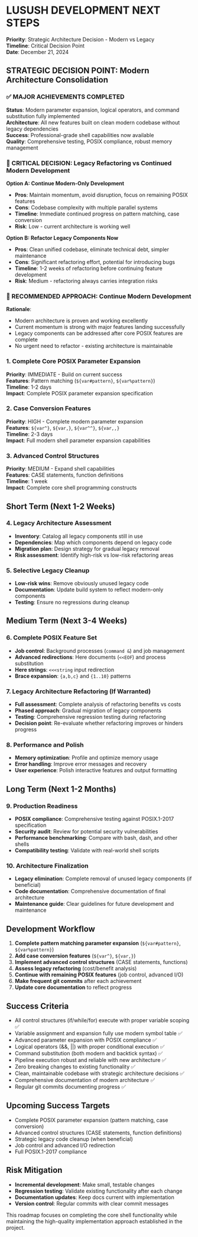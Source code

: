 # LUSUSH DEVELOPMENT NEXT STEPS

**Priority**: Strategic Architecture Decision - Modern vs Legacy  
**Timeline**: Critical Decision Point  
**Date**: December 21, 2024

## STRATEGIC DECISION POINT: Modern Architecture Consolidation

### ✅ MAJOR ACHIEVEMENTS COMPLETED
**Status**: Modern parameter expansion, logical operators, and command substitution fully implemented  
**Architecture**: All new features built on clean modern codebase without legacy dependencies  
**Success**: Professional-grade shell capabilities now available  
**Quality**: Comprehensive testing, POSIX compliance, robust memory management

### 🤔 CRITICAL DECISION: Legacy Refactoring vs Continued Modern Development

**Option A: Continue Modern-Only Development**
- **Pros**: Maintain momentum, avoid disruption, focus on remaining POSIX features
- **Cons**: Codebase complexity with multiple parallel systems
- **Timeline**: Immediate continued progress on pattern matching, case conversion
- **Risk**: Low - current architecture is working well

**Option B: Refactor Legacy Components Now**  
- **Pros**: Clean unified codebase, eliminate technical debt, simpler maintenance
- **Cons**: Significant refactoring effort, potential for introducing bugs
- **Timeline**: 1-2 weeks of refactoring before continuing feature development
- **Risk**: Medium - refactoring always carries integration risks

### 🎯 RECOMMENDED APPROACH: Continue Modern Development
**Rationale**: 
- Modern architecture is proven and working excellently
- Current momentum is strong with major features landing successfully
- Legacy components can be addressed after core POSIX features are complete
- No urgent need to refactor - existing architecture is maintainable

### 1. Complete Core POSIX Parameter Expansion
**Priority**: IMMEDIATE - Build on current success  
**Features**: Pattern matching (`${var#pattern}`, `${var%pattern}`)  
**Timeline**: 1-2 days  
**Impact**: Complete POSIX parameter expansion specification

### 2. Case Conversion Features
**Priority**: HIGH - Complete modern parameter expansion  
**Features**: `${var^}`, `${var,}`, `${var^^}`, `${var,,}`  
**Timeline**: 2-3 days  
**Impact**: Full modern shell parameter expansion capabilities

### 3. Advanced Control Structures  
**Priority**: MEDIUM - Expand shell capabilities  
**Features**: CASE statements, function definitions  
**Timeline**: 1 week  
**Impact**: Complete core shell programming constructs

## Short Term (Next 1-2 Weeks)

### 4. Legacy Architecture Assessment
- **Inventory**: Catalog all legacy components still in use
- **Dependencies**: Map which components depend on legacy code
- **Migration plan**: Design strategy for gradual legacy removal
- **Risk assessment**: Identify high-risk vs low-risk refactoring areas

### 5. Selective Legacy Cleanup
- **Low-risk wins**: Remove obviously unused legacy code
- **Documentation**: Update build system to reflect modern-only components
- **Testing**: Ensure no regressions during cleanup

## Medium Term (Next 3-4 Weeks)

### 6. Complete POSIX Feature Set
- **Job control**: Background processes (`command &`) and job management
- **Advanced redirections**: Here documents (`<<EOF`) and process substitution
- **Here strings**: `<<<string` input redirection
- **Brace expansion**: `{a,b,c}` and `{1..10}` patterns

### 7. Legacy Architecture Refactoring (If Warranted)
- **Full assessment**: Complete analysis of refactoring benefits vs costs
- **Phased approach**: Gradual migration of legacy components
- **Testing**: Comprehensive regression testing during refactoring
- **Decision point**: Re-evaluate whether refactoring improves or hinders progress

### 8. Performance and Polish
- **Memory optimization**: Profile and optimize memory usage
- **Error handling**: Improve error messages and recovery
- **User experience**: Polish interactive features and output formatting

## Long Term (Next 1-2 Months)

### 9. Production Readiness
- **POSIX compliance**: Comprehensive testing against POSIX.1-2017 specification
- **Security audit**: Review for potential security vulnerabilities
- **Performance benchmarking**: Compare with bash, dash, and other shells
- **Compatibility testing**: Validate with real-world shell scripts

### 10. Architecture Finalization
- **Legacy elimination**: Complete removal of unused legacy components (if beneficial)
- **Code documentation**: Comprehensive documentation of final architecture
- **Maintenance guide**: Clear guidelines for future development and maintenance

## Development Workflow

1. **Complete pattern matching parameter expansion** (`${var#pattern}`, `${var%pattern}`)
2. **Add case conversion features** (`${var^}`, `${var,}`)
3. **Implement advanced control structures** (CASE statements, functions)
4. **Assess legacy refactoring** (cost/benefit analysis)
5. **Continue with remaining POSIX features** (job control, advanced I/O)
6. **Make frequent git commits** after each achievement
7. **Update core documentation** to reflect progress

## Success Criteria

- All control structures (if/while/for) execute with proper variable scoping ✅
- Variable assignment and expansion fully use modern symbol table ✅
- Advanced parameter expansion with POSIX compliance ✅
- Logical operators (&&, ||) with proper conditional execution ✅
- Command substitution (both modern and backtick syntax) ✅
- Pipeline execution robust and reliable with new architecture ✅
- Zero breaking changes to existing functionality ✅
- Clean, maintainable codebase with strategic architecture decisions ✅
- Comprehensive documentation of modern architecture ✅
- Regular git commits documenting progress ✅

## Upcoming Success Targets
- Complete POSIX parameter expansion (pattern matching, case conversion)
- Advanced control structures (CASE statements, function definitions)
- Strategic legacy code cleanup (when beneficial)
- Job control and advanced I/O redirection
- Full POSIX.1-2017 compliance

## Risk Mitigation

- **Incremental development**: Make small, testable changes
- **Regression testing**: Validate existing functionality after each change
- **Documentation updates**: Keep docs current with implementation
- **Version control**: Regular commits with clear commit messages

This roadmap focuses on completing the core shell functionality while maintaining the high-quality implementation approach established in the project.
